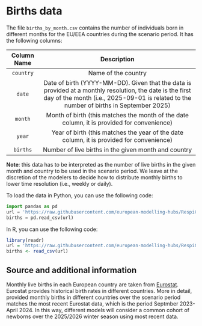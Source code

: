 # Births data 

The file `births_by_month.csv` contains the number of individuals born in different months for the EU/EEA countries during the scenario period. It has the following columns: 

| Column Name | Description |
|  :-: |  :-: |
| `country` | Name of the country |
| `date` | Date of birth (YYYY-MM-DD). Given that the data is provided at a monthly resolution, the date is the first day of the month (i.e., 2025-09-01 is related to the number of births in September 2025)|
| `month` | Month of birth (this matches the month of the date column, it is provided for convenience) |
| `year` | Year of birth (this matches the year of the date column, it is provided for convenience) |
| `births` | Number of live births in the given month and country |

**Note**: this data has to be interpreted as the number of live births in the given month and country to be used in the scenario period. We leave at the discretion of the modelers to decide how to distribute monthly births to lower time resolution (i.e., weekly or daily).

To load the data in Python, you can use the following code:
```python
import pandas as pd
url = 'https://raw.githubusercontent.com/european-modelling-hubs/RespiCompass/refs/heads/main/auxiliary-data/births/births_by_month.csv'
births = pd.read_csv(url)
```

In R, you can use the following code:
```R
library(readr)
url = 'https://raw.githubusercontent.com/european-modelling-hubs/RespiCompass/refs/heads/main/auxiliary-data/births/births_by_month.csv'
births <- read_csv(url)
```

## Source and additional information

Monthly live births in each European country are taken from [Eurostat](https://doi.org/10.2908/DEMO_FMONTH). Eurostat provides historical birth rates in different countries. More in detail, provided monthly births in different countries over the scenario period matches the most recent Eurostat data, which is the period Septmber 2023-April 2024. In this way, different models will consider a common cohort of newborns over the 2025/2026 winter season using most recent data. 